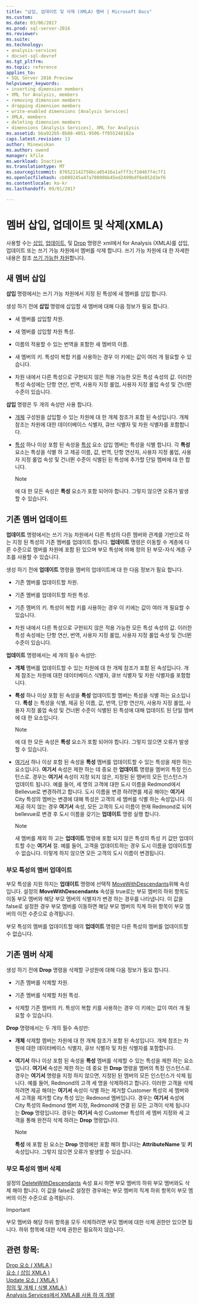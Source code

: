 ```yaml
---
title: "삽입, 업데이트 및 삭제 (XMLA) 멤버 | Microsoft Docs"
ms.custom: 
ms.date: 03/06/2017
ms.prod: sql-server-2016
ms.reviewer: 
ms.suite: 
ms.technology:
- analysis-services
- docset-sql-devref
ms.tgt_pltfrm: 
ms.topic: reference
applies_to:
- SQL Server 2016 Preview
helpviewer_keywords:
- inserting dimension members
- XML for Analysis, members
- removing dimension members
- dropping dimension members
- write-enabled dimensions [Analysis Services]
- XMLA, members
- deleting dimension members
- dimensions [Analysis Services], XML for Analysis
ms.assetid: bba922b5-8b88-4051-9506-ff055248182a
caps.latest.revision: 13
author: Minewiskan
ms.author: owend
manager: kfile
ms.workload: Inactive
ms.translationtype: MT
ms.sourcegitcommit: 876522142756bca05416a1afff3cf10467f4c7f1
ms.openlocfilehash: cb089245a47a70890bb45ed2499bdf6e852d3ef6
ms.contentlocale: ko-kr
ms.lasthandoff: 09/01/2017

---
```

# <a name="inserting-updating-and-dropping-members-xmla"></a>멤버 삽입, 업데이트 및 삭제(XMLA)
  사용할 수는 [삽입](../../analysis-services/xmla/xml-elements-commands/insert-element-xmla.md), [업데이트](../../analysis-services/xmla/xml-elements-commands/update-element-xmla.md), 및 [Drop](../../analysis-services/xmla/xml-elements-commands/drop-element-xmla.md) 명령은 xml에서 for Analysis (XMLA)를 삽입, 업데이트 또는 쓰기 가능 차원에서 멤버를 삭제 합니다. 쓰기 가능 차원에 대 한 자세한 내용은 참조 [쓰기 가능한 차원](../../analysis-services/multidimensional-models-olap-logical-dimension-objects/write-enabled-dimensions.md)합니다.  
  
## <a name="inserting-new-members"></a>새 멤버 삽입  
 **삽입** 명령에서는 쓰기 가능 차원에서 지정 된 특성에 새 멤버를 삽입 합니다.  
  
 생성 하기 전에 **삽입** 명령에 삽입할 새 멤버에 대해 다음 정보가 필요 합니다.  
  
-   새 멤버를 삽입할 차원.  
  
-   새 멤버를 삽입할 차원 특성.  
  
-   이름의 적용할 수 있는 번역을 포함한 새 멤버의 이름.  
  
-   새 멤버의 키. 특성이 복합 키를 사용하는 경우 이 키에는 값이 여러 개 필요할 수 있습니다.  
  
-   차원 내에서 다른 특성으로 구현되지 않은 적용 가능한 모든 특성 속성의 값. 이러한 특성 속성에는 단항 연산, 번역, 사용자 지정 롤업, 사용자 지정 롤업 속성 및 건너뛴 수준이 있습니다.  
  
 **삽입** 명령은 두 개의 속성만 사용 합니다.  
  
-   [개체](../../analysis-services/xmla/xml-elements-properties/object-element-xmla.md) 구성원을 삽입할 수 있는 차원에 대 한 개체 참조가 포함 된 속성입니다. 개체 참조는 차원에 대한 데이터베이스 식별자, 큐브 식별자 및 차원 식별자를 포함합니다.  
  
-   [특성](../../analysis-services/xmla/xml-elements-properties/attributes-element-xmla.md) 하나 이상 포함 된 속성을 [특성](../../analysis-services/xmla/xml-elements-properties/attribute-element-xmla.md) 요소 삽입 멤버는 특성을 식별 합니다. 각 **특성** 요소는 특성을 식별 하 고 제공 이름, 값, 번역, 단항 연산자, 사용자 지정 롤업, 사용자 지정 롤업 속성 및 건너뛴 수준이 식별된 된 특성에 추가할 단일 멤버에 대 한 합니다.  
  
    > [!NOTE]  
    >  에 대 한 모든 속성은 **특성** 요소가 포함 되어야 합니다. 그렇지 않으면 오류가 발생할 수 있습니다.  
  
## <a name="updating-existing-members"></a>기존 멤버 업데이트  
 **업데이트** 명령에서는 쓰기 가능 차원에서 다른 특성의 다른 멤버와 관계를 기반으로 하는 지정 된 특성의 기존 멤버를 업데이트 합니다. **업데이트** 명령은 이동할 수 계층에 다른 수준으로 멤버를 차원에 포함 된 있으며 부모 특성에 의해 정의 된 부모-자식 계층 구조를 사용할 수 있습니다.  
  
 생성 하기 전에 **업데이트** 명령을 멤버의 업데이트에 대 한 다음 정보가 필요 합니다.  
  
-   기존 멤버를 업데이트할 차원.  
  
-   기존 멤버를 업데이트할 차원 특성.  
  
-   기존 멤버의 키. 특성이 복합 키를 사용하는 경우 이 키에는 값이 여러 개 필요할 수 있습니다.  
  
-   차원 내에서 다른 특성으로 구현되지 않은 적용 가능한 모든 특성 속성의 값. 이러한 특성 속성에는 단항 연산, 번역, 사용자 지정 롤업, 사용자 지정 롤업 속성 및 건너뛴 수준이 있습니다.  
  
 **업데이트** 명령에서는 세 개의 필수 속성만:  
  
-   **개체** 멤버를 업데이트할 수 있는 차원에 대 한 개체 참조가 포함 된 속성입니다. 개체 참조는 차원에 대한 데이터베이스 식별자, 큐브 식별자 및 차원 식별자를 포함합니다.  
  
-   **특성** 하나 이상 포함 된 속성을 **특성** 업데이트할 멤버는 특성을 식별 하는 요소입니다. **특성** 는 특성을 식별, 제공 된 이름, 값, 번역, 단항 연산자, 사용자 지정 롤업, 사용자 지정 롤업 속성 및 건너뛴 수준이 식별된 된 특성에 대해 업데이트 된 단일 멤버에 대 한 요소입니다.  
  
    > [!NOTE]  
    >  에 대 한 모든 속성은 **특성** 요소가 포함 되어야 합니다. 그렇지 않으면 오류가 발생할 수 있습니다.  
  
-   [여기서](../../analysis-services/xmla/xml-elements-properties/where-element-xmla.md) 하나 이상 포함 된 속성을 **특성** 멤버를 업데이트할 수 있는 특성을 제한 하는 요소입니다. **여기서** 속성은 제한 하는 데 중요 한 **업데이트** 명령을 멤버의 특정 인스턴스로. 경우는 **여기서** 속성이 지정 되지 않은, 지정된 된 멤버의 모든 인스턴스가 업데이트 됩니다. 예를 들어, 세 명의 고객에 대한 도시 이름을 Redmond에서 Bellevue로 변경하려고 합니다. 도시 이름을 변경 하려면를 제공 해야는 **여기서** City 특성의 멤버는 변경에 대해 특성은 고객의 세 멤버를 식별 하는 속성입니다. 이 제공 하지 않는 경우 **여기서** 속성, 모든 고객의 도시 이름이 현재 Redmond로 되어 bellevue로 변경 후 도시 이름을 갖기는 **업데이트** 명령 실행 합니다.  
  
    > [!NOTE]  
    >  새 멤버를 제외 하 고는 **업데이트** 명령에 포함 되지 않은 특성의 특성 키 값만 업데이트할 수는 **여기서** 절. 예를 들어, 고객을 업데이트하는 경우 도시 이름을 업데이트할 수 없습니다. 이렇게 하지 않으면 모든 고객의 도시 이름이 변경됩니다.  
  
### <a name="updating-members-in-parent-attributes"></a>부모 특성의 멤버 업데이트  
 부모 특성을 지원 하지는 **업데이트** 명령에 선택적 [MoveWithDescendants](../../analysis-services/xmla/xml-elements-properties/movewithdescendants-element-xmla.md)위해 속성입니다. 설정의 **MoveWithDescendants** 속성을 true로는 부모 멤버의 하위 항목도 이동 부모 멤버와 해당 부모 멤버의 식별자가 변경 하는 경우를 나타냅니다. 이 값을 false로 설정한 경우 부모 멤버를 이동하면 해당 부모 멤버의 직계 하위 항목이 부모 멤버의 이전 수준으로 승격됩니다.  
  
 부모 특성의 멤버를 업데이트할 때의 **업데이트** 명령은 다른 특성의 멤버를 업데이트할 수 없습니다.  
  
## <a name="dropping-existing-members"></a>기존 멤버 삭제  
 생성 하기 전에 **Drop** 명령을 삭제할 구성원에 대해 다음 정보가 필요 합니다.  
  
-   기존 멤버를 삭제할 차원.  
  
-   기존 멤버를 삭제할 차원 특성.  
  
-   삭제할 기존 멤버의 키. 특성이 복합 키를 사용하는 경우 이 키에는 값이 여러 개 필요할 수 있습니다.  
  
 **Drop** 명령에서는 두 개의 필수 속성만:  
  
-   **개체** 삭제할 멤버는 차원에 대 한 개체 참조가 포함 된 속성입니다. 개체 참조는 차원에 대한 데이터베이스 식별자, 큐브 식별자 및 차원 식별자를 포함합니다.  
  
-   **여기서** 하나 이상 포함 된 속성을 **특성** 멤버를 삭제할 수 있는 특성을 제한 하는 요소입니다. **여기서** 속성은 제한 하는 데 중요 한 **Drop** 명령을 멤버의 특정 인스턴스로. 경우는 **여기서** 명령을 지정 하지 않으면, 지정된 된 멤버의 모든 인스턴스가 삭제 됩니다. 예를 들어, Redmond의 고객 세 명을 삭제하려고 합니다. 이러한 고객을 삭제 하려면 제공 해야는 **여기서** 속성이 식별 하는 제거할 Customer 특성의 세 멤버와 세 고객을 제거할 City 특성 있는 Redmond 멤버입니다. 경우는 **여기서** 속성에 City 특성의 Redmond 멤버 지정, Redmond에 연결 된 모든 고객이 삭제 됩니다는 **Drop** 명령입니다. 경우는 **여기서** 속성 Customer 특성의 세 멤버 지정와 세 고객을 통해 완전히 삭제 하려는 **Drop** 명령입니다.  
  
    > [!NOTE]  
    >  **특성** 에 포함 된 요소는 **Drop** 명령에만 포함 해야 합니다는 **AttributeName** 및 **키** 속성입니다. 그렇지 않으면 오류가 발생할 수 있습니다.  
  
### <a name="dropping-members-in-parent-attributes"></a>부모 특성의 멤버 삭제  
 설정의 [DeleteWithDescendants](../../analysis-services/xmla/xml-elements-properties/deletewithdescendants-element-xmla.md) 속성 표시 하면 부모 멤버의 하위 부모 멤버와도 삭제 해야 합니다. 이 값을 false로 설정한 경우에는 부모 멤버의 직계 하위 항목이 부모 멤버의 이전 수준으로 승격됩니다.  
  
> [!IMPORTANT]  
>  부모 멤버와 해당 하위 항목을 모두 삭제하려면 부모 멤버에 대한 삭제 권한만 있으면 됩니다. 하위 항목에 대한 삭제 권한은 필요하지 않습니다.  
  
## <a name="see-also"></a>관련 항목:  
 [Drop 요소 &#40; XMLA &#41;](../../analysis-services/xmla/xml-elements-commands/drop-element-xmla.md)   
 [요소 &#40; 삽입 XMLA &#41;](../../analysis-services/xmla/xml-elements-commands/insert-element-xmla.md)   
 [Update 요소 &#40; XMLA &#41;](../../analysis-services/xmla/xml-elements-commands/update-element-xmla.md)   
 [정의 및 개체 &#40; 식별 XMLA &#41;](../../analysis-services/multidimensional-models-scripting-language-assl-xmla/defining-and-identifying-objects-xmla.md)   
 [Analysis Services에서 XMLA를 사용 하 여 개발](../../analysis-services/multidimensional-models-scripting-language-assl-xmla/developing-with-xmla-in-analysis-services.md)  
  
  

